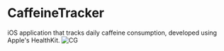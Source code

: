# CaffeineTracker
iOS application that tracks daily caffeine consumption, developed using Apple's HealthKit.
![CG](https://img.shields.io/badge/ComponentGovernance-CG-brightgreen)
